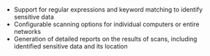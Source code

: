 ##

- Support for regular expressions and keyword matching to identify sensitive data
- Configurable scanning options for individual computers or entire networks
- Generation of detailed reports on the results of scans, including identified sensitive data and its location
